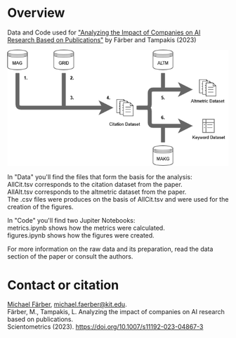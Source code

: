 # Overview
Data and Code used for ["Analyzing the Impact of Companies on AI Research
Based on Publications"](https://doi.org/10.1007/s11192-023-04867-3) by Färber and Tampakis (2023)<br>

<img src="Data&MethodOverview.png" title="Schematic overview of the data preparation pipeline">

<p>In "Data" you'll find the files that form the basis for the analysis:<br>
AllCit.tsv corresponds to the citation dataset from the paper.<br>
AllAlt.tsv corresponds to the altmetric dataset from the paper.<br>
The .csv files were produces on the basis of AllCit.tsv and were used for the creation of the figures.<p>

<p>In "Code" you'll find two Jupiter Notebooks:<br>
metrics.ipynb shows how the metrics were calculated.<br>
figures.ipynb shows how the figures were created.<p>

<p>For more information on the raw data and its preparation, read the data section of the paper or consult the authors.<p>

# Contact or citation
[Michael Färber](https://sites.google.com/view/michaelfaerber), michael.faerber@kit.edu. <br>
Färber, M., Tampakis, L. Analyzing the impact of companies on AI research based on publications.<br>
Scientometrics (2023). https://doi.org/10.1007/s11192-023-04867-3
